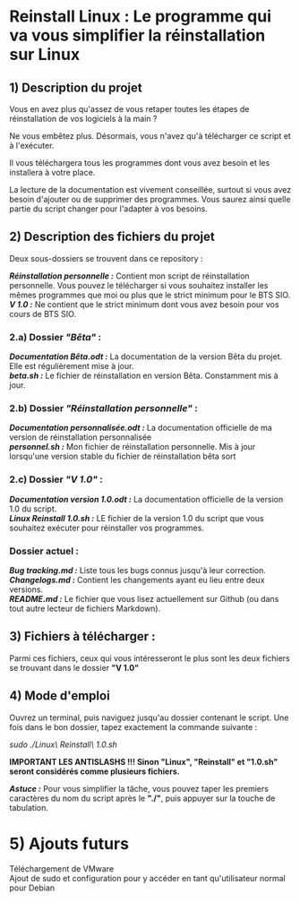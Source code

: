 # Reinstall Linux : Le programme qui va vous simplifier la réinstallation sur Linux

## 1) Description du projet

Vous en avez plus qu'assez de vous retaper toutes les étapes de réinstallation de vos logiciels à la main ?

Ne vous embêtez plus. Désormais, vous n'avez qu'à télécharger ce script et à l'exécuter.

Il vous téléchargera tous les programmes dont vous avez besoin et les installera à votre place.

La lecture de la documentation est vivement conseillée, surtout si vous avez besoin d'ajouter ou de supprimer des programmes. Vous saurez ainsi quelle partie du script changer pour l'adapter à vos besoins.


## 2) Description des fichiers du projet

Deux sous-dossiers se trouvent dans ce repository :  
  
*__Réinstallation personnelle :__* Contient mon script de réinstallation personnelle. Vous pouvez le télécharger si vous souhaitez installer les mêmes programmes que moi ou plus que le strict minimum pour le BTS SIO.  
*__V 1.0 :__* Ne contient que le strict minimum dont vous avez besoin pour vos cours de BTS SIO.  

### 2.a) Dossier _"Bêta"_ :
*__Documentation Bêta.odt :__* La documentation de la version Bêta du projet. Elle est régulièrement mise à jour.  
*__beta.sh :__* Le fichier de réinstallation en version Bêta. Constamment mis à jour.

### 2.b) Dossier _"Réinstallation personnelle"_ :
*__Documentation personnalisée.odt :__* La documentation officielle de ma version de réinstallation personnalisée  
*__personnel.sh :__* Mon fichier de réinstallation personnelle. Mis à jour lorsqu'une version stable du fichier de réinstallation bêta sort  

### 2.c) Dossier _"V 1.0"_ :
*__Documentation version 1.0.odt :__* La documentation officielle de la version 1.0 du script.  
*__Linux Reinstall 1.0.sh :__* LE fichier de la version 1.0 du script que vous souhaitez exécuter pour réinstaller vos programmes.  


### Dossier actuel :
*__Bug tracking.md :__* Liste tous les bugs connus jusqu'à leur correction.  
*__Changelogs.md :__* Contient les changements ayant eu lieu entre deux versions.  
*__README.md :__* Le fichier que vous lisez actuellement sur Github (ou dans tout autre lecteur de fichiers Markdown).  

## 3) Fichiers à télécharger :

Parmi ces fichiers, ceux qui vous intéresseront le plus sont les deux fichiers se trouvant dans le dossier **"V 1.0"**  

## 4) Mode d'emploi

Ouvrez un terminal, puis naviguez jusqu'au dossier contenant le script. Une fois dans le bon dossier, tapez exactement la commande suivante :

_sudo ./Linux\ Reinstall\ 1.0.sh_  

__IMPORTANT LES ANTISLASHS !!! Sinon "Linux", "Reinstall" et "1.0.sh" seront considérés comme plusieurs fichiers.__

*__Astuce :__* Pour vous simplifier la tâche, vous pouvez taper les premiers caractères du nom du script après le **"./"**, puis appuyer sur la touche de tabulation.

# 5) Ajouts futurs

Téléchargement de VMware  
Ajout de sudo et configuration pour y accéder en tant qu'utilisateur normal pour Debian
